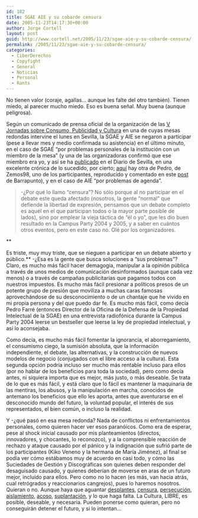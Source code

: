 ```yaml
---
id: 182
title: SGAE AIE y su cobarde censura
date: 2005-11-23T14:17:30+00:00
author: Jorge Cortell
layout: post
guid: http://www.cortell.net/2005/11/23/sgae-aie-y-su-cobarde-censura/
permalink: /2005/11/23/sgae-aie-y-su-cobarde-censura/
categories:
  - CiberDerechos
  - Copyfight
  - General
  - Noticias
  - Personal
  - Rants
---
```

No tienen valor (coraje, agallas&#8230; aunque les falte del otro también). Tienen miedo, al parecer mucho miedo. Eso es buena señal. Muy buena (aunque peligrosa).

Según un comunicado de prensa oficial de la organización de las [V Jornadas sobre Consumo, Publicidad y Cultura](http://www.marinaramos.net/jornadas/Programa.htm) en una de cuyas mesas redondas intervine el lunes en Sevilla, la SGAE y AIE se negaron a participar (pese a llevar mes y medio confirmada su asistencia) en el último minuto, en el caso de SGAE &#8220;por problemas personales de la institución con un miembro de la mesa&#8221; (y una de las organizadoras confirmó que ese miembro era yo, y así­ se ha [publicado](http://www.diariodesevilla.com/diariodesevilla/articulo.asp?idart=2107581&idcat=1182) en el Diario de Sevilla, en una excelente crónica de lo sucedido, por cierto; [aquí­](http://www.filmica.com/zemos98/archives/002543.html) hay otra de Pedro, de Zemos98, uno de los participantes, reproducido y comentado en este [post](http://barrapunto.com/article.pl?sid=05/11/22/1230251) de Barrapunto), y en el caso de AIE &#8220;por problemas de agenda&#8221;.

> -¿Por qué lo llamo &#8220;censura&#8221;? No sólo porque al no participar en el debate este queda afectado (nosotros, la gente &#8220;normal&#8221; que defiende la libertad de expresión, pensamos que un debate completo es aquél en el que participan todos o la mayor parte posible de lados), sino por emplear la vieja táctica de &#8220;él o yo&#8221;, que les dio buen resultado en la Campus Party 2004 y 2005, y a saber en cuántos otros eventos, pero en este caso no. Olé por los organizadores.

**
  
Es triste, muy muy triste, que se nieguen a participar en un debate abierto y público.** -¿Esa es la gente que busca soluciones a &#8220;sus problemas&#8221;? Claro, es mucho más fácil hacer demagogia, manipular a la opinión pública a través de unos medios de comunicación desinformados (aunque cada vez menos) o a través de campañas publicitarias que pagamos todos con nuestros impuestos. Es mucho más fácil presionar a polí­ticos presos de un potente grupo de presión que moviliza a muchas caras famosas aprovechándose de su desconocimiento o de un chantaje que he vivido en mi propia persona y del que puedo dar fe. Es mucho más fácil, como decí­a Pedro Farré (entonces Director de la Oficina de la Defensa de la Propiedad Intelectual de la SGAE) en una entrevista radiofónica durante la Campus Party 2004 leerse un bestseller que leerse la ley de propiedad intelectual, y así­ lo aconsejaba.

Como decí­a, es mucho más fácil fomentar la ignorancia, el aborregamiento, el consumismo ciego, la sumisión absoluta, que la información independiente, el debate, las alternativas, y la construcción de nuevos modelos de negocio (conjugados con el libre acceso a la cultura). Esta segunda opción podrí­a incluso ser mucho más rentable incluso para ellos (por no hablar de los beneficios para toda la sociedad), pero como decí­a antes, ni siquiera importa que es mejor, más justo, o más deseable. Se trata de lo que es más fácil, y está claro que lo fácil es mantener la maquinaria de las mentiras, los abusos, y la manipulación en marcha, conocidos de antemano los beneficios que ello les aporta, antes que aventurarse en el desconocido mundo del futuro, la voluntad popular, el interés de sus representados, el bien común, o incluso la realidad.

Y -¿qué pasó en esa mesa redonda? Nada de conflictos ni enfrentamientos personales, como quieren hacer ver esos paranóicos. Como era de esperar, pese al shock inicial causado por mis planteamientos (directos, innovadores, y chocantes, lo reconozco), y a la comprensible reacción de rechazo y ataque causado por el pánico y la indignación que sufrió parte de los participantes (Kiko Veneno y la hermana de Marí­a Jiménez), al final se podí­a ver cómo estábamos muy de acuerdo en casi todo, y cómo las Suciedades de Gestión y Discográficas son quienes deben responder del desaguisado causado, y quienes deberí­an de moverse en aras de un futuro mejor, incluí­do para ellos. Pero como no lo hacen (es más, van hacia atrás, cual retrógrados y reaccionarios cangrejos), pues lo haremos nosotros. Quieran o no. Aunque haya que aguantar [desplantes](http://www.cortell.net/2005/11/23/sgae-aie-y-su-cobarde-censura/), [censura](http://homepage.mac.com/jorgecortell/blogwavestudio/LH20041117170647/LHA20050504095812/index.html), [persecución](http://homepage.mac.com/jorgecortell/blogwavestudio/LH20041117170647/LHA20050505191504/index.html), [aislamiento](http://homepage.mac.com/jorgecortell/blogwavestudio/LH20041117170647/LHA20050516104242/index.html), [acoso](http://www.cortell.net/2005/06/24/%C2%BFacoso-y-derribo-noooooo-es-casualidad/), [suplantación](http://init0.bitacoras.com/archivos/2005/05/22/rapapolvo-a-jorge-cortell), y lo que haga falta. La Cultura, LIBRE, es posible, deseable, y necesaria. Pueden ponerse como quieran, pero no conseguirán detener el futuro, y si lo intentan&#8230;